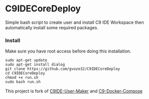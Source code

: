 # C9IDECoreDeploy

Simple bash script to create user and install C9 IDE Workspace then automatically install some required packages.

### Install

Make sure you have root access before doing this installation.

```
sudo apt-get update
sudo apt-get install dialog
git clone https://github.com/gvoze32/C9IDECoreDeploy
cd C9IDECoreDeploy
chmod +x run.sh
sudo bash run.sh
```

This project is fork of [C9IDE-User-Maker](https://github.com/nicolasjulian/C9IDE-User-Maker) and [C9-Docker-Compose](https://github.com/nicolasjulian/C9-Docker-Compose)